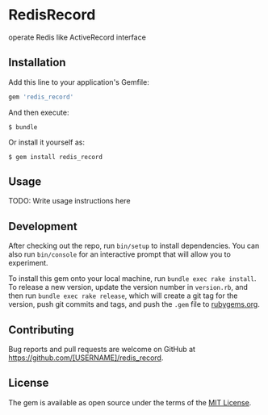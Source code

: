 # RedisRecord

operate Redis like ActiveRecord interface

## Installation

Add this line to your application's Gemfile:

```ruby
gem 'redis_record'
```

And then execute:

    $ bundle

Or install it yourself as:

    $ gem install redis_record

## Usage

TODO: Write usage instructions here

## Development

After checking out the repo, run `bin/setup` to install dependencies. You can also run `bin/console` for an interactive prompt that will allow you to experiment.

To install this gem onto your local machine, run `bundle exec rake install`. To release a new version, update the version number in `version.rb`, and then run `bundle exec rake release`, which will create a git tag for the version, push git commits and tags, and push the `.gem` file to [rubygems.org](https://rubygems.org).

## Contributing

Bug reports and pull requests are welcome on GitHub at https://github.com/[USERNAME]/redis_record.

## License

The gem is available as open source under the terms of the [MIT License](https://opensource.org/licenses/MIT).


